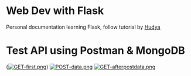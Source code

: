 # Web Dev with Flask 
Personal documentation learning Flask, follow tutorial by [Hudya](https://husite.notion.site/Flask-Python-09c8d6ab7f9943b5b87d986302f2d4e9)

# Test API using Postman & MongoDB
([![GET-first.png](https://i.postimg.cc/WzsNr6dx/GET-first.png)](https://postimg.cc/7GQrrzMN))
[![POST-data.png](https://i.postimg.cc/28hpmB3Z/POST-data.png)](https://postimg.cc/hfDZ1vLD)
[![GET-afterpostdata.png](https://i.postimg.cc/gj3M984c/GET-afterpostdata.png)](https://postimg.cc/vxH7f1pC)
